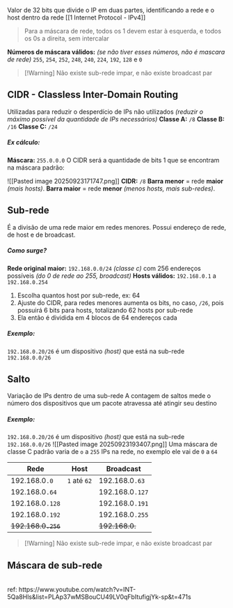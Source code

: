 Valor de 32 bits que divide o IP em duas partes, identificando a rede e o host dentro da rede
[[1 Internet Protocol - IPv4]]
>Para a máscara de rede, todos os 1 devem estar à esquerda, e todos os 0s a direita, sem intercalar

**Números de máscara válidos:** *(se não tiver esses números, não é mascara de rede)*
`255`, `254`, `252`, `248`, `240`, `224`, `192`, `128` e `0` 
>[!Warning] Não existe sub-rede impar, e não existe broadcast par

## CIDR - Classless Inter-Domain Routing
Utilizadas para reduzir o desperdício de IPs não utilizados *(reduzir o máximo possível da quantidade de IPs necessários)*
**Classe A:** `/8`
**Classe B:** `/16`
**Classe C:** `/24`
##### Ex cálculo:
**Máscara:** `255.0.0.0`
O CIDR será a quantidade de bits 1 que se encontram na máscara padrão:

![[Pasted image 20250923171747.png]]
**CIDR:** `/8`
**Barra menor** = rede **maior** *(mais hosts)*.
**Barra maior** = rede **menor** *(menos hosts, mais sub-redes)*.
## Sub-rede
É a divisão de uma rede maior em redes menores.
Possui endereço de rede, de host e de broadcast.
##### Como surge?
**Rede original maior:** `192.168.0.0/24` *(classe c)* com 256 endereços possíveis *(do 0 de rede ao 255, broadcast)*
**Hosts válidos:**  `192.168.0.1` a  `192.168.0.254`
1) Escolha quantos host por sub-rede, ex: 64
2) Ajuste do CIDR, para redes menores aumenta os bits, no caso, `/26`, pois possuirá 6 bits para hosts, totalizando 62 hosts por sub-rede
3) Ela então é dividida em 4 blocos de 64 endereços cada
##### Exemplo:
`192.168.0.20/26` é um dispositivo *(host)* que está na sub-rede `192.168.0.0/26`
## Salto
Variação de IPs dentro de uma sub-rede
A contagem de saltos mede o número dos dispositivos que um pacote atravessa até atingir seu destino
##### Exemplo:
`192.168.0.20/26` é um dispositivo *(host)* que está na sub-rede `192.168.0.0/26`
![[Pasted image 20250923193407.png]]
Uma máscara de classe C padrão varia de `o` a `255` IPs na rede, no exemplo ele vai de `0` a `64`

| Rede                | Host         | Broadcast       |
| ------------------- | ------------ | --------------- |
| 192.168.0`.0`       | `1` até `62` | 192.168.0`.63`  |
| 192.168.0`.64`      |              | 192.168.0`.127` |
| 192.168.0`.128`     |              | 192.168.0`.191` |
| 192.168.0`.192`     |              | 192.168.0`.255` |
| ~~192.168.0`.256`~~ |              | ~~192.168.0.~~  |

>[!Warning] Não existe sub-rede impar, e não existe broadcast par


## Máscara de sub-rede

<br>
ref: https://www.youtube.com/watch?v=INT-5Qa8Hls&list=PLAp37wMSBouCU49LV0qFbItufigjYk-sp&t=471s